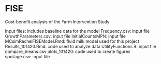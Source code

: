 # FISE
Cost-benefit analysis of the Farm Intervention Study

Input files: includes baseline data for the model
Frequency.csv: input file
GrowthParameters.csv: input file
InitialCountsMPN: input file
MCsimRachelFISEModel.Rmd: fluid milk model used for this project
Results_101420.Rmd: code used to analyze data
UtilityFunctions.R: input file
compare_means.csv
plots_101420: code used to create figures
spoilage.csv: input file

